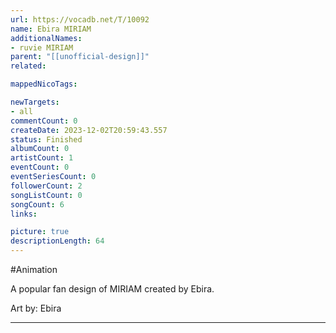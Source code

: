 ```yaml
---
url: https://vocadb.net/T/10092
name: Ebira MIRIAM
additionalNames: 
- ruvie MIRIAM
parent: "[[unofficial-design]]"
related:

mappedNicoTags:

newTargets:
- all
commentCount: 0
createDate: 2023-12-02T20:59:43.557
status: Finished
albumCount: 0
artistCount: 1
eventCount: 0
eventSeriesCount: 0
followerCount: 2
songListCount: 0
songCount: 6
links: 

picture: true
descriptionLength: 64
---
```


#Animation

A popular fan design of MIRIAM created by Ebira.


Art by: Ebira

---

